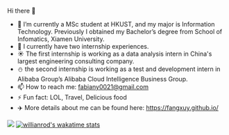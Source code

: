 Hi there 👋


- 🔭 I’m currently a MSc student at HKUST, and my major is Information Technology. Previously I obtained my Bachelor’s degree from School of Infomatics, Xiamen University.
- 🌱 I currently have two internship experiences. 
- ☀️ The first internship is working as a data analysis intern in China's largest engineering consulting company.
- ⛄ the second internship is working as a test and development intern in Alibaba Group’s Alibaba Cloud Intelligence Business Group. 
- 📫 How to reach me: fabiany0021@gmail.com
- ⚡ Fun fact: LOL, Travel, Delicious food 
- ✈️ More details about me can be found here: https://fangxuy.github.io/

![](https://github-readme-stats.vercel.app/api?username=FangxuY)
[![willianrod's wakatime stats](https://github-readme-stats.vercel.app/api/wakatime?username=FangxuY)](https://github.com/FangxuY/github-readme-stats)



